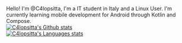 Hello! I'm @C4lopsitta, I'm a IT student in Italy and a Linux User. I'm currently learning mobile development for Android through Kotlin and Compose.
<br />
<a href="https://github.com/anuraghazra/github-readme-stats">
  <img alt="C4lopsitta's Github stats" src="https://github-readme-stats.vercel.app/api?username=c4lopsitta&theme=rose_pine&show_icons=true&border_radius=16"  align="center" />
</a>
<br />
<a href="https://github.com/anuraghazra/github-readme-stats">
  <img alt="C4lopsitta's Languages stats" src="https://github-readme-stats.vercel.app/api/top-langs/?username=c4lopsitta&size_weight=0.5&count_weight=0.5&theme=rose_pine&show_icons=true&border_radius=16"  align="center" />
</a>
<br />
<!---
C4lopsitta/C4lopsitta is a ✨ special ✨ repository because its `README.md` (this file) appears on your GitHub profile.
You can click the Preview link to take a look at your changes.
--->
